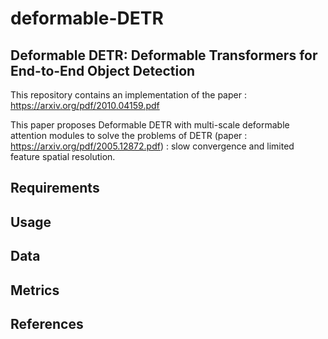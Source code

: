# deformable-DETR

## Deformable DETR: Deformable Transformers for End-to-End Object Detection


This repository contains an implementation of the paper : https://arxiv.org/pdf/2010.04159.pdf 


This paper proposes Deformable DETR with multi-scale deformable attention modules to solve the problems of DETR (paper : https://arxiv.org/pdf/2005.12872.pdf) : slow convergence and limited feature spatial resolution.





## Requirements

## Usage 

## Data 

## Metrics

## References
